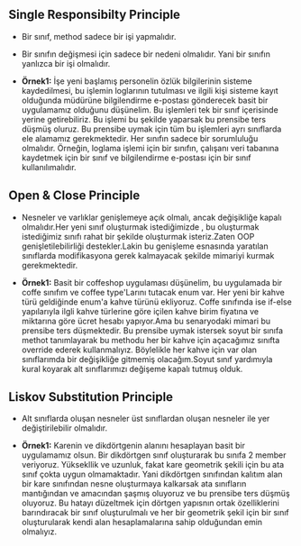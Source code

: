 ﻿## Single Responsibilty Principle

- Bir sınıf, method sadece bir işi yapmalıdır.

- Bir sınıfın değişmesi için sadece bir nedeni olmalıdır. Yani bir sınıfın yanlızca bir işi olmalıdır.

- **Örnek1:**  İşe yeni başlamış personelin özlük bilgilerinin sisteme kaydedilmesi, bu işlemin loglarının tutulması ve ilgili kişi sisteme kayıt olduğunda müdürüne bilgilendirme e-postası gönderecek basit bir uygulamamız olduğunu düşünelim. Bu işlemleri tek bir sınıf içerisinde yerine getirebiliriz. Bu işlemi bu şekilde yaparsak bu prensibe ters düşmüş oluruz. Bu prensibe uymak için tüm bu işlemleri ayrı sınıflarda ele alamamız gerekmektedir. Her sınıfın sadece bir sorumluluğu olmalıdır. Örneğin, loglama işlemi için bir sınıfın, çalışanı veri tabanına kaydetmek için bir sınıf ve bilgilendirme e-postası için bir sınıf kullanılımalıdır.


## Open & Close Principle


- Nesneler ve varlıklar genişlemeye açık olmalı, ancak değişikliğe kapalı olmalıdır.Her yeni sınıf oluşturmak istediğimizde , bu oluşturmak istediğimiz sınıfı rahat bir şekilde oluşturmak isteriz.Zaten OOP genişletilebilirliği destekler.Lakin bu genişleme esnasında yaratılan sınıflarda modifikasyona gerek kalmayacak şekilde mimariyi kurmak gerekmektedir. 

- **Örnek1:**  Basit bir coffeshop uygulaması düşünelim, bu uygulamada bir coffe sınıfım ve coffee type'Larını tutacak enum var. Her yeni bir kahve türü geldiğinde enum'a kahve türünü ekliyoruz. Coffe sınıfında ise if-else yapılarıyla ilgli kahve türlerine göre içilen kahve birim fiyatına ve miktarına göre ücret hesabı yapıyor.Ama bu senaryodaki mimari bu prensibe ters düşmektedir. Bu prensibe uymak istersek soyut bir sınıfa methot tanımlayarak bu methodu her bir kahve için açacağımız sınıfta override ederek kullanmalıyız. Böylelikle her kahve için var olan sınıflarımda bir değişikliğe gitmemiş olacağım.Soyut sınıf yardımıyla kural koyarak alt sınıflarımızı değişeme kapalı tutmuş olduk. 

## Liskov Substitution Principle

- Alt sınıflarda oluşan nesneler üst sınıflardan oluşan nesneler ile yer değiştirilebilir olmalıdır. 

- **Örnek1:**  Karenin ve dikdörtgenin alanını hesaplayan basit bir uygulamamız olsun. Bir dikdörtgen sınıf oluşturarak bu sınıfa 2 member veriyoruz. Yüksekllik ve uzunluk, fakat kare geometrik şekili için bu ata sınıf çokta uygun olmamaktadır. Yani dikdörtgen sınıfından kalıtım alan bir kare sınıfından nesne oluşturmaya kalkarsak ata sınıfların mantığından ve amacından şaşmış oluyoruz ve bu prensibe ters düşmüş oluyoruz. Bu hatayı düzeltmek için dörtgen yapısnın ortak özelliklerini barındıracak bir sınıf oluşturulmalı ve her bir geometrik şekil için bir sınıf oluşturularak kendi alan hesaplamalarına sahip olduğundan emin olmalıyız.